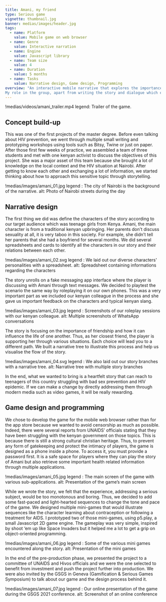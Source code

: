 ```yaml
---
title: Amani, my friend
type: Serious game
vignette: thumbnail.jpg
banner: medias/images/header.jpg
tags:
  - name: Platform
    value: Mobile game on web browser
  - name: Genre
    value: Interactive narration
  - name: Engine
    value: Javascript library
  - name: Team size
    value: 4
  - name: Duration
    value: 5 months
  - name: Tasks
    value: Narrative design, Game design, Programming
overview: "An interactive mobile narrative that explores the importance of friendship in the context of HIV prevention, through playful mini-games and heartfelt conversations. This group project, developed as a website prototype with Javascript, was selected by UNAIDS and Hivos to be further developed and distributed as part of a prevention campaign in Kenya.
My role in the group, apart from writing the story and dialogue which everyone did, was developing the mini-games in Javascript."
---
```


!medias/videos/amani_trailer.mp4
  legend: Trailer of the game.

## Concept build-up

This was one of the first projects of the master degree. Before even talking about HIV prevention, we went through multiple small writing and prototyping workshops using tools such as Bitsy, Twine or just on paper.
After those first few weeks of practice, we assembled a team of three students and met with one kenyan activist to discuss the objectives of this project. She was a major asset of this team because she brought a lot of knowledge on the local context and the HIV situation at Nairobi. After getting to know each other and exchanging a lot of information, we started thinking about how to approach this sensitive topic through storytelling.

!medias/images/amani_01.jpg
  legend : The city of Nairobi is the background of the narrative.
  alt: Photo of Nairobi streets during the day

## Narrative design

The first thing we did was define the characters of the story according to our target audience which was teenage girls from Kenya. Amani, the main character is from a traditional kenyan upbringing. Her parents don't discuss sexuality at all, it is very taboo in this society. For example, she didn’t tell her parents that she had a boyfriend for several months. We did several spreadsheets and cards to identify all the characters in our story and their relations between each other.

!medias/images/amani_02.svg
  legend : We laid out our diverse characters' personalities with a spreadsheet.
  alt: Spreadsheet containing informations regarding the characters

The story unrolls on a fake messaging app interface where the player is discussing with Amani through text messages. We decided to playtest the scenario the same way by roleplaying it on our own phones. This was a very important part as we included our kenyan colleague in the process and she gave us important feedback on the characters and typical kenyan slang.

!medias/images/amani_03.jpg
  legend : Screenshots of our roleplay sessions with our kenyan colleague.
  alt: Multiple screenshots of WhatsApp conversations

The story is focusing on the importance of friendship and how it can influence the life of one another. Thus, as her closest friend, the player is supporting her through various situations. Each choice will lead you to a different path. We built a narrative tree to illustrate this process and help us visualise the flow of the story.

!medias/images/amani_04.svg
  legend : We also laid out our story branches with a narrative tree.
  alt: Narrative tree with multiple story branches

In the end, what we wanted to bring is a heartfelt story that can reach to teenagers of this country struggling with bad sex prevention and HIV epidemic. If we can make a change by directly addressing them through modern media such as video games, it will be really rewarding.

## Game design and programming

We chose to develop the game for the mobile web browser rather than for the app store because we wanted to avoid censorship as much as possible. Indeed, there were several reports from UNAIDS’ officials stating that they have been struggling with the kenyan government on those topics. This is because there is still a strong cultural christian heritage.
Thus, to prevent any form of gatekeeping and protect the intimacy of players, the game is designed as a phone inside a phone. To access it, you must provide a password first. It is a safe space for players where they can play the story of Amani but also retrieve some important health related information through multiple applications.

!medias/images/amani_05.jpg
  legend : The main screen of the game with various sub-applications.
  alt: Presentation of the game’s main screen

While we wrote the story, we felt that the experience, addressing a serious subject, would be too monotonous and boring. Thus, we decided to add some fast-paced and light-hearted sequences to change the tone and pace of the game. We designed multiple mini-games that would illustrate sequences like the character learning about contraception or following a treatment for AIDS.
I prototyped two of those mini-games, using p5.play, a small Javascript 2D game engine. The gameplay was very simple, inspired by shoot ‘em up like Space Invaders but it helped me a lot to get a grip on object-oriented programming.

!medias/images/amani_06.jpg
  legend : Some of the various mini games encountered along the story.
  alt: Presentation of the mini games

In the end of the pre-production phase, we presented the project to a committee of UNAIDS and Hivos officials and we were the one selected to benefit from investment and push the project further into production.
We were also invited by the GSGS in Geneva (Gamification & Serious Games Symposium) to talk about our game and the design process behind it.

!medias/images/amani_07.jpg
  legend : Our online presentation of the game during the GSGS 2021 conference.
  alt: Screenshot of an online conference
